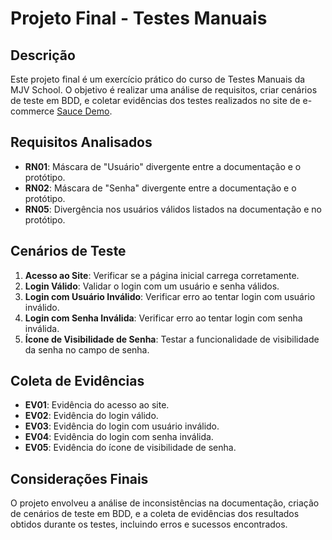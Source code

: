 # Projeto Final - Testes Manuais

## Descrição
Este projeto final é um exercício prático do curso de Testes Manuais da MJV School. O objetivo é realizar uma análise de requisitos, criar cenários de teste em BDD, e coletar evidências dos testes realizados no site de e-commerce [Sauce Demo](https://www.saucedemo.com/).

## Requisitos Analisados
- **RN01**: Máscara de "Usuário" divergente entre a documentação e o protótipo.
- **RN02**: Máscara de "Senha" divergente entre a documentação e o protótipo.
- **RN05**: Divergência nos usuários válidos listados na documentação e no protótipo.

## Cenários de Teste
1. **Acesso ao Site**: Verificar se a página inicial carrega corretamente.
2. **Login Válido**: Validar o login com um usuário e senha válidos.
3. **Login com Usuário Inválido**: Verificar erro ao tentar login com usuário inválido.
4. **Login com Senha Inválida**: Verificar erro ao tentar login com senha inválida.
5. **Ícone de Visibilidade de Senha**: Testar a funcionalidade de visibilidade da senha no campo de senha.

## Coleta de Evidências
- **EV01**: Evidência do acesso ao site.
- **EV02**: Evidência do login válido.
- **EV03**: Evidência do login com usuário inválido.
- **EV04**: Evidência do login com senha inválida.
- **EV05**: Evidência do ícone de visibilidade de senha.

## Considerações Finais
O projeto envolveu a análise de inconsistências na documentação, criação de cenários de teste em BDD, e a coleta de evidências dos resultados obtidos durante os testes, incluindo erros e sucessos encontrados.

